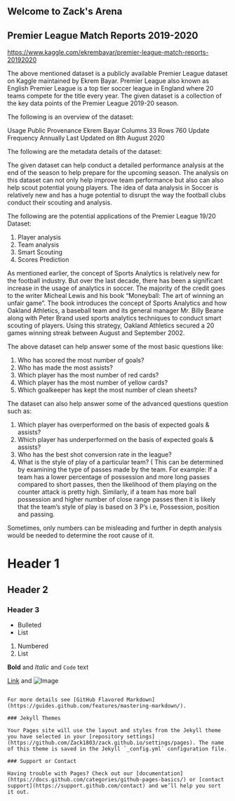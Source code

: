 ## Welcome to Zack's Arena

## Premier League Match Reports 2019-2020

https://www.kaggle.com/ekrembayar/premier-league-match-reports-20192020

The above mentioned dataset is a publicly available Premier League dataset on Kaggle maintained by Ekrem Bayar. Premier League also known as English Premier League is a top tier soccer league in England where 20 teams compete for the title every year. The given dataset is a collection of the key data points of the Premier League 2019-20 season. 

The following is an overview of the dataset:

Usage
Public
Provenance
Ekrem Bayar
Columns
33
Rows
760
Update Frequency
Annually
Last Updated on
8th August 2020



The following are the metadata details of the dataset:


The given dataset can help conduct a detailed performance analysis at the end of the season to help prepare for the upcoming season. The analysis on this dataset can not only help improve team performance but also can also help scout potential young players. The idea of data analysis in Soccer is relatively new and has a huge potential to disrupt the way the football clubs conduct their scouting and analysis.

The following are the potential applications of the Premier League 19/20 Dataset: 

  1. Player analysis
  2. Team analysis
  3. Smart Scouting
  4. Scores Prediction






As mentioned earlier, the concept of Sports Analytics is relatively new for the football industry. But over the last decade, there has been a significant increase in the usage of analytics in soccer. The majority of the credit goes to the writer Micheal Lewis and his book “Moneyball: The art of winning an unfair game”. The book introduces the concept of Sports Analytics and how Oakland Athletics, a baseball team and its general manager Mr. Billy Beane along with Peter Brand used sports analytics techniques to conduct smart scouting of players. Using this strategy, Oakland Athletics secured a 20 games winning streak between August and September 2002.

The above dataset can help answer some of the most basic questions like:

  1. Who has scored the most number of goals?
  2. Who has made the most assists?
  3. Which player has the most number of red cards? 
  4. Which player has the most number of yellow cards?
  5. Which goalkeeper has kept the most number of clean sheets?

The dataset can also help answer some of the advanced questions question such as:

  1. Which player has overperformed on the basis of expected goals & assists?
  2. Which player has underperformed on the basis of expected goals & assists?
  3. Who has the best shot conversion rate in the league?
  4. What is the style of play of a particular team? ( This can be determined by examining the type of passes made by the team. For example: If a team has a lower percentage of possession and more long passes compared to short passes, then the likelihood of them playing on the counter attack is pretty high. Similarly, if a team has more ball possession and higher number of close range passes then it is likely that the team’s style of play is based on 3 P’s i.e, Possession, position and passing.

Sometimes, only numbers can be misleading and further in depth analysis would be needed to determine the root cause of it.

# Header 1
## Header 2
### Header 3

- Bulleted
- List

1. Numbered
2. List

**Bold** and _Italic_ and `Code` text

[Link](url) and ![Image](src)
```

For more details see [GitHub Flavored Markdown](https://guides.github.com/features/mastering-markdown/).

### Jekyll Themes

Your Pages site will use the layout and styles from the Jekyll theme you have selected in your [repository settings](https://github.com/Zack1803/zack.github.io/settings/pages). The name of this theme is saved in the Jekyll `_config.yml` configuration file.

### Support or Contact

Having trouble with Pages? Check out our [documentation](https://docs.github.com/categories/github-pages-basics/) or [contact support](https://support.github.com/contact) and we’ll help you sort it out.
